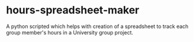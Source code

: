 # hours-spreadsheet-maker
A python scripted which helps with creation of a spreadsheet to track each group member's hours in a University group project.
